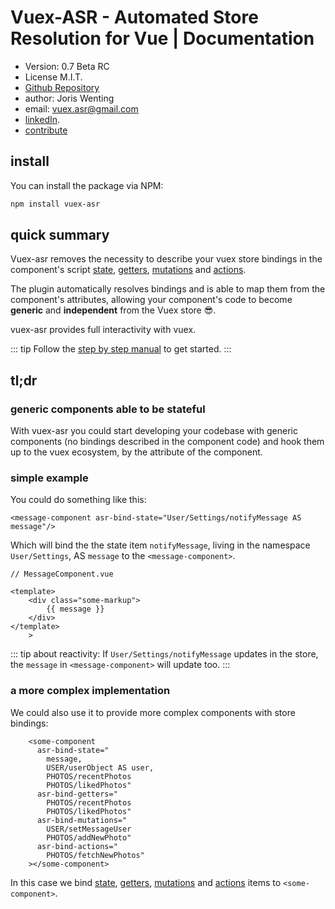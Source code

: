 # Vuex-ASR - Automated Store Resolution for Vue | Documentation

* Version: 0.7 Beta RC
* License M.I.T.
* [Github Repository](https://github.com/vuex-asr/vuex-asr)
* author: Joris Wenting
* email: vuex.asr@gmail.com
* [linkedIn](https://www.linkedin.com/in/joriswenting/).
* [contribute](./helpers/contribute.html)

## install

You can install the package via NPM:

```bash
npm install vuex-asr
```


## quick summary

Vuex-asr removes the necessity to describe your vuex store bindings in the component's script [state](./vuex-asr/learn-by-example/hello-world-example.html), [getters](./vuex-asr/learn-by-example/getters-example.html), [mutations](./vuex-asr/learn-by-example/mutations.html) and [actions](./vuex-asr/learn-by-example/actions.html). 

The plugin automatically resolves  bindings and is able to map them from the component's attributes, allowing your component's code to become **generic** and **independent** from the Vuex store :sunglasses:.

vuex-asr provides full interactivity with vuex.

::: tip
Follow the [step by step manual](./vuex-asr/learn-by-example/hello-world-example.html) to get started.
:::

## tl;dr

### generic components able to be stateful

With vuex-asr you could start developing your codebase with generic components (no bindings described in the component code) and hook them up to the vuex ecosystem, by the attribute of the component.

### simple example
You could do something like this:

```vue
<message-component asr-bind-state="User/Settings/notifyMessage AS message"/>
```

Which will bind the the state item `notifyMessage`, living in the namespace `User/Settings`, AS `message` to the `<message-component>`. 

```vue{5}
// MessageComponent.vue

<template>    
    <div class="some-markup">
        {{ message }}
    </div>
</template>
    >
```

::: tip
about reactivity: If `User/Settings/notifyMessage` updates in the store, the `message` in `<message-component>` will update too.
:::

### a more complex implementation

We could also use it to provide more complex components with store bindings:

```vue{2,7,10,13}
    <some-component
      asr-bind-state="
        message, 
        USER/userObject AS user,
        PHOTOS/recentPhotos
        PHOTOS/likedPhotos"
      asr-bind-getters="
        PHOTOS/recentPhotos
        PHOTOS/likedPhotos"
      asr-bind-mutations="
        USER/setMessageUser
        PHOTOS/addNewPhoto"
      asr-bind-actions="
        PHOTOS/fetchNewPhotos"
    ></some-component>
```

In this case we bind [state](./vuex-asr/learn-by-example/hello-world-example.html), [getters](./vuex-asr/learn-by-example/getters-example.html), [mutations](./vuex-asr/learn-by-example/mutations.html) and [actions](./vuex-asr/learn-by-example/actions.html) items to `<some-component>`. 

